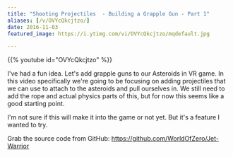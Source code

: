 ```yaml
---
title: "Shooting Projectiles  - Building a Grapple Gun - Part 1"
aliases: [/v/OVYcQkcjtzo/]
date: 2016-11-03
featured_image: https://i.ytimg.com/vi/OVYcQkcjtzo/mqdefault.jpg

---
```


{{% youtube id="OVYcQkcjtzo" %}}

I've had a fun idea. Let's add grapple guns to our Asteroids in VR game. In this video specifically we're going to be focusing on adding projectiles that we can use to attach to the asteroids and pull ourselves in. We still need to add the rope and actual physics parts of this, but for now this seems like a good starting point.

I'm not sure if this will make it into the game or not yet. But it's a feature I wanted to try.

Grab the source code from GitHub: https://github.com/WorldOfZero/Jet-Warrior